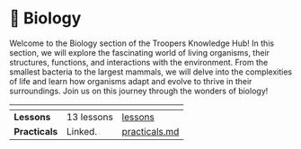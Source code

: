 # 🧬 Biology

Welcome to the Biology section of the Troopers Knowledge Hub! In this section, we will explore the fascinating world of living organisms, their structures, functions, and interactions with the environment. From the smallest bacteria to the largest mammals, we will delve into the complexities of life and learn how organisms adapt and evolve to thrive in their surroundings. Join us on this journey through the wonders of biology!

<table data-view="cards"><thead><tr><th></th><th></th><th data-hidden data-type="content-ref"></th></tr></thead><tbody><tr><td><strong>Lessons</strong></td><td>13 lessons</td><td><a href="lessons/">lessons</a></td></tr><tr><td><strong>Practicals</strong></td><td>Linked.</td><td><a href="practicals.md">practicals.md</a></td></tr></tbody></table>
